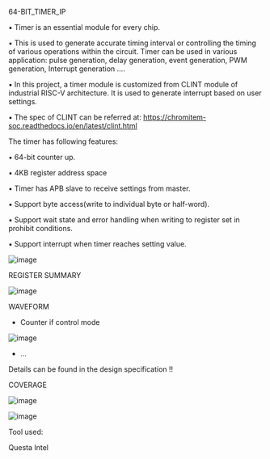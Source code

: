 64-BIT_TIMER_IP

▪ Timer is an essential module for every chip.

▪ This is used to generate accurate timing interval or controlling the timing of various
operations within the circuit. Timer can be used in various application: pulse
generation, delay generation, event generation, PWM generation, Interrupt
generation ….

▪ In this project, a timer module is customized from CLINT module of industrial RISC-V
architecture. It is used to generate interrupt based on user settings.

▪ The spec of CLINT can be referred at:
https://chromitem-soc.readthedocs.io/en/latest/clint.html


The timer has following features:

▪ 64-bit counter up.

▪ 4KB register address space 

▪ Timer has APB slave to receive settings from master.

▪ Support byte access(write to individual byte or half-word).

▪ Support wait state and error handling when writing to register set in prohibit conditions.

▪ Support interrupt when timer reaches setting value.


![image](https://github.com/user-attachments/assets/3f86735b-6f0b-4c10-a73a-04e005c68ea2)

REGISTER SUMMARY 

![image](https://github.com/user-attachments/assets/521fdfa1-a107-46ec-bd99-ea32a9f6960b)

WAVEFORM 

- Counter if control mode

![image](https://github.com/user-attachments/assets/402d9981-b78c-4baf-b882-0917bbee7bb7)

- ... 

Details can be found in the design specification !!

COVERAGE

![image](https://github.com/user-attachments/assets/08756668-490f-4cc7-9881-750e10150fa0)

![image](https://github.com/user-attachments/assets/e69e4622-b03a-4c63-bc45-79b93c91185a)

Tool used:

Questa Intel 

